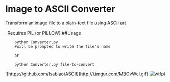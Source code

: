 # Image to ASCII Converter

Transform an image file to a plain-text file using ASCII art

-Requires PIL (or PILLOW)
##Usage

        python Converter.py
        #will be prompted to write the file's name
        
        or
        
        python Converter.py file-to-convert
        
![https://github.com/lsabiao/ASCII](http://i.imgur.com/MBOvWcl.gif)
![wtfpl](http://www.wtfpl.net/wp-content/uploads/2012/12/wtfpl-badge-1.png)
